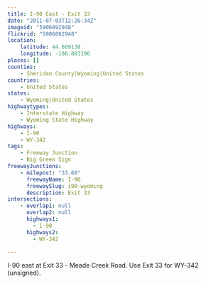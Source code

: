 ```yaml
---
title: I-90 East - Exit 33
date: "2011-07-03T12:26:34Z"
imageid: "5906892948"
flickrid: "5906892948"
location:
    latitude: 44.669138
    longitude: -106.883196
places: []
counties:
    - Sheridan County|Wyoming|United States
countries:
    - United States
states:
    - Wyoming|United States
highwaytypes:
    - Interstate Highway
    - Wyoming State Highway
highways:
    - I-90
    - WY-342
tags:
    - Freeway Junction
    - Big Green Sign
freewayJunctions:
    - milepost: "33.60"
      freewayName: I-90
      freewaySlug: i90-wyoming
      description: Exit 33
intersections:
    - overlap1: null
      overlap2: null
      highways1:
        - I-90
      highways2:
        - WY-342

---
```

I-90 east at Exit 33 - Meade Creek Road.  Use Exit 33 for WY-342 (unsigned).